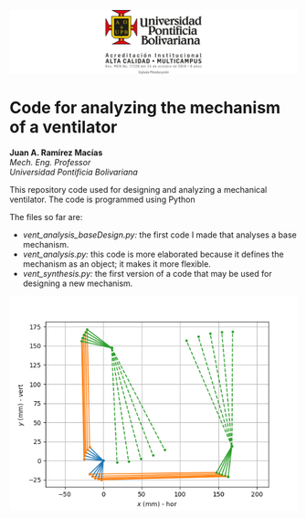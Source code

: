 ![Logo UPB](./img/logoUPB.png)

# Code for analyzing the mechanism of a ventilator
**Juan A. Ramírez Macías**  
*Mech. Eng. Professor*  
*Universidad Pontificia Bolivariana*

This repository code used for designing and analyzing a mechanical ventilator. The code is programmed using Python

The files so far are:
- *vent_analysis_baseDesign.py:* the first code I made that analyses a base mechanism.
- *vent_analysis.py:* this code is more elaborated because it defines the mechanism as an object; it makes it more flexible.
- *vent_synthesis.py:* the first version of a code that may be used for designing a new mechanism.

![Position analysis](./img/posi_analysis.png)